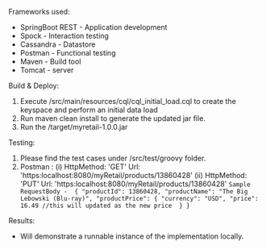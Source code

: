 Frameworks used:

- SpringBoot REST - Application development
- Spock - Interaction testing
- Cassandra - Datastore
- Postman - Functional testing
- Maven - Build tool
- Tomcat - server 

Build & Deploy:

1. Execute /src/main/resources/cql/cql_initial_load.cql to create the keyspace and perform an initial data load
2. Run maven clean install to generate the updated jar file.
3. Run the /target/myretail-1.0.0.jar

Testing:

1. Please find the test cases under /src/test/groovy folder.
2. Postman : 
 (i) HttpMethod: 'GET'
     Url: 'https:localhost:8080/myRetail/products/13860428'
(ii) HttpMethod: 'PUT'
     Url: 'https:localhost:8080/myRetail/products/13860428'
     `Sample RequestBody - 
     {
     "productId": 13860428,
     "productName": "The Big Lebowski (Blu-ray)",
     "productPrice": {
     "currency": "USD",
     "price": 16.49 //this will updated as the new price 
     }
     }`

Results:
- Will demonstrate a runnable instance of the implementation locally.
